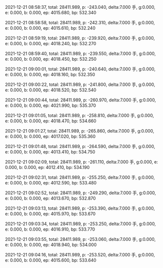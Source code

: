 2021-12-21 08:58:37, total: 28411.989, p: -243.040, delta:7.000 手, g:0.000, e: 0.000, b: 0.000, ep: 4015.680, bp: 532.340

2021-12-21 08:58:58, total: 28411.989, p: -242.310, delta:7.000 手, g:0.000, e: 0.000, b: 0.000, ep: 4015.610, bp: 532.240

2021-12-21 08:59:19, total: 28411.989, p: -239.920, delta:7.000 手, g:0.000, e: 0.000, b: 0.000, ep: 4018.240, bp: 532.270

2021-12-21 08:59:40, total: 28411.989, p: -239.550, delta:7.000 手, g:0.000, e: 0.000, b: 0.000, ep: 4018.450, bp: 532.250

2021-12-21 09:00:01, total: 28411.989, p: -240.640, delta:7.000 手, g:0.000, e: 0.000, b: 0.000, ep: 4018.160, bp: 532.350

2021-12-21 09:00:22, total: 28411.989, p: -241.800, delta:7.000 手, g:0.000, e: 0.000, b: 0.000, ep: 4018.520, bp: 532.540

2021-12-21 09:00:44, total: 28411.989, p: -260.970, delta:7.000 手, g:0.000, e: 0.000, b: 0.000, ep: 4021.990, bp: 535.370

2021-12-21 09:01:05, total: 28411.989, p: -258.810, delta:7.000 手, g:0.000, e: 0.000, b: 0.000, ep: 4018.470, bp: 534.660

2021-12-21 09:01:27, total: 28411.989, p: -265.860, delta:7.000 手, g:0.000, e: 0.000, b: 0.000, ep: 4017.020, bp: 535.360

2021-12-21 09:01:48, total: 28411.989, p: -264.590, delta:7.000 手, g:0.000, e: 0.000, b: 0.000, ep: 4013.410, bp: 534.750

2021-12-21 09:02:09, total: 28411.989, p: -261.110, delta:7.000 手, g:0.000, e: 0.000, b: 0.000, ep: 4012.410, bp: 534.190

2021-12-21 09:02:31, total: 28411.989, p: -255.250, delta:7.000 手, g:0.000, e: 0.000, b: 0.000, ep: 4012.590, bp: 533.480

2021-12-21 09:02:52, total: 28411.989, p: -249.290, delta:7.000 手, g:0.000, e: 0.000, b: 0.000, ep: 4013.670, bp: 532.870

2021-12-21 09:03:13, total: 28411.989, p: -253.390, delta:7.000 手, g:0.000, e: 0.000, b: 0.000, ep: 4015.970, bp: 533.670

2021-12-21 09:03:34, total: 28411.989, p: -253.250, delta:7.000 手, g:0.000, e: 0.000, b: 0.000, ep: 4016.910, bp: 533.770

2021-12-21 09:03:55, total: 28411.989, p: -253.060, delta:7.000 手, g:0.000, e: 0.000, b: 0.000, ep: 4018.940, bp: 534.000

2021-12-21 09:04:16, total: 28411.989, p: -253.520, delta:7.000 手, g:0.000, e: 0.000, b: 0.000, ep: 4015.600, bp: 533.640
